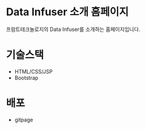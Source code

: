 # Data Infuser 소개 홈페이지
프람트테크놀로지의 Data Infuser를 소개하는 홈페이지입니다.

# 기술스택
- HTML/CSS/JSP
- Bootstrap

# 배포
- gitpage
